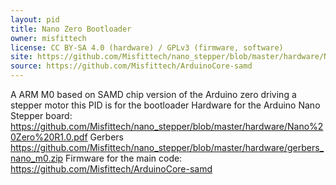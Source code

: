 ```yaml
---
layout: pid
title: Nano Zero Bootloader
owner: misfittech
license: CC BY-SA 4.0 (hardware) / GPLv3 (firmware, software)
site: https://github.com/Misfittech/nano_stepper/blob/master/hardware/Nano%20Zero%20R1.0.pdf
source: https://github.com/Misfittech/ArduinoCore-samd
---
```

A ARM M0 based on SAMD chip version of the Arduino zero driving a stepper motor this PID is for the bootloader 
Hardware for the Arduino Nano Stepper board:
https://github.com/Misfittech/nano_stepper/blob/master/hardware/Nano%20Zero%20R1.0.pdf
Gerbers
https://github.com/Misfittech/nano_stepper/blob/master/hardware/gerbers_nano_m0.zip
Firmware for the main code:
https://github.com/Misfittech/ArduinoCore-samd
